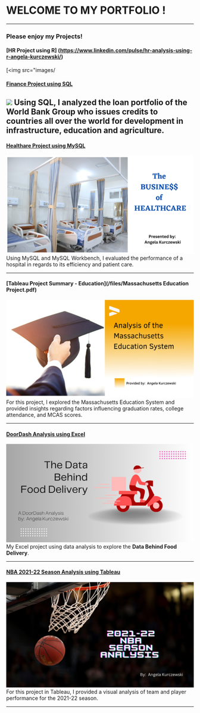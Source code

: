 # WELCOME TO MY PORTFOLIO !

---

### Please enjoy my Projects!

#### [HR Project using R] (https://www.linkedin.com/pulse/hr-analysis-using-r-angela-kurczewski/)
[<img src="images/


#### [Finance Project using SQL](https://www.linkedin.com/pulse/analysis-world-bank-group-angela-kurczewski/)
[<img src="images/World Map3-3.png"/>](https://www.linkedin.com/pulse/analysis-world-bank-group-angela-kurczewski/)
Using SQL, I analyzed the loan portfolio of the World Bank Group who issues credits to countries all over the world for development in infrastructure, education and agriculture.
---

#### [Healthare Project using MySQL](https://www.linkedin.com/pulse/healthcare-analysis-project-angela-kurczewski/)
[<img src="images/Healthcare Analysis-3.png"/>](https://www.linkedin.com/pulse/healthcare-analysis-project-angela-kurczewski/)
Using MySQL and MySQL Workbench, I evaluated the performance of a hospital in regards to its efficiency and patient care.

---
#### [Tableau Project Summary - Education](/files/Massachusetts Education Project.pdf)
[<img src="images/Mass Education System coverphoto.png"/>](https://public.tableau.com/views/MassachusettsEducationOverview_16800539217870/Dashboard1?:language=en-US&:display_count=n&:origin=viz_share_link)
For this project, I explored the Massachusetts Education System and provided insights regarding factors influencing graduation rates, college attendance, and MCAS scores.

---
#### [DoorDash Analysis using Excel](https://www.linkedin.com/pulse/door-dash-analysis-angela-kurczewski/)
[<img src="images/A DoorDash Analysis by Angela Kurczewski-2.png"/>](https://www.linkedin.com/pulse/door-dash-analysis-angela-kurczewski/)
My Excel project using data analysis to explore the **Data Behind Food Delivery**. 

---
#### [NBA 2021-22 Season Analysis using Tableau](https://public.tableau.com/shared/NWC8HRK5Z?:display_count=n&:origin=viz_share_link/)
[<img src="images/2021-22 NBA seaon analysis.png"/>](https://public.tableau.com/shared/NWC8HRK5Z?:display_count=n&:origin=viz_share_link/)
For this project in Tableau, I provided a visual analysis of team and player performance for the 2021-22 season.

---

